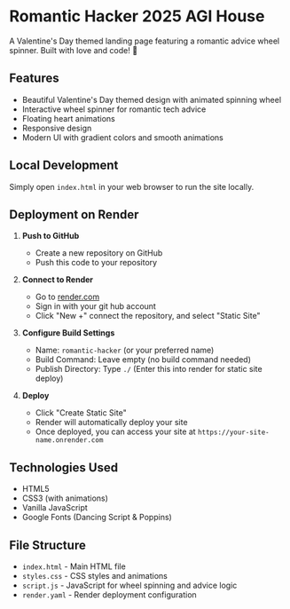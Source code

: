 # Romantic Hacker 2025 AGI House

A Valentine's Day themed landing page featuring a romantic advice wheel spinner. Built with love and code! 💝

## Features

- Beautiful Valentine's Day themed design with animated spinning wheel
- Interactive wheel spinner for romantic tech advice
- Floating heart animations
- Responsive design
- Modern UI with gradient colors and smooth animations

## Local Development

Simply open `index.html` in your web browser to run the site locally.

## Deployment on Render

1. **Push to GitHub**
   - Create a new repository on GitHub
   - Push this code to your repository

2. **Connect to Render**
   - Go to [render.com](https://render.com)
   - Sign in with your git hub account
   - Click "New +" connect the repository, and select "Static Site"

3. **Configure Build Settings**
   - Name: `romantic-hacker` (or your preferred name)
   - Build Command: Leave empty (no build command needed)
   - Publish Directory: Type `./` (Enter this into render for static site deploy)

4. **Deploy**
   - Click "Create Static Site"
   - Render will automatically deploy your site
   - Once deployed, you can access your site at `https://your-site-name.onrender.com`

## Technologies Used

- HTML5
- CSS3 (with animations)
- Vanilla JavaScript
- Google Fonts (Dancing Script & Poppins)

## File Structure

- `index.html` - Main HTML file
- `styles.css` - CSS styles and animations
- `script.js` - JavaScript for wheel spinning and advice logic
- `render.yaml` - Render deployment configuration
